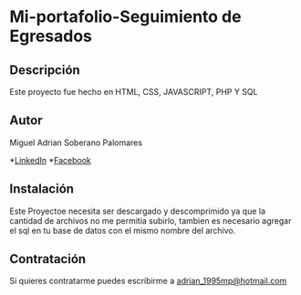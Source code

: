 # Mi-portafolio-Seguimiento de Egresados
## Descripción
Este proyecto fue hecho en HTML, CSS, JAVASCRIPT, PHP Y SQL

## Autor
Miguel Adrian Soberano Palomares

*[LinkedIn](http://www.linkedin.com/in/soberano-palomares-miguel-adrian-74a014291)
*[Facebook](https://www.facebook.com/migueladrian.soberanopalomares)

## Instalación

Este Proyectoe necesita ser descargado y descomprimido ya que la cantidad de archivos no me permitia subirlo, tambien es necesario agregar el sql en tu base de datos con el mismo nombre del archivo.

## Contratación

Si quieres contratarme puedes escribirme a adrian_1995mp@hotmail.com

